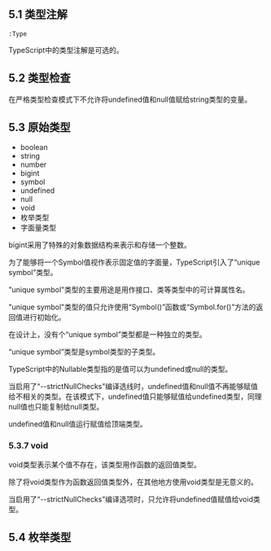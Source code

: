 ## 5.1 类型注解

`:Type`

TypeScript中的类型注解是可选的。

## 5.2 类型检查

在严格类型检查模式下不允许将undefined值和null值赋给string类型的变量。

## 5.3 原始类型

- boolean
- string
- number
- bigint
- symbol
- undefined
- null
- void
- 枚举类型
- 字面量类型

bigint采用了特殊的对象数据结构来表示和存储一个整数。

为了能够将一个Symbol值视作表示固定值的字面量，TypeScript引入了“unique symbol”类型。

"unique symbol"类型的主要用途是用作接口、类等类型中的可计算属性名。

"unique symbol"类型的值只允许使用“Symbol()”函数或“Symbol.for()”方法的返回值进行初始化。

在设计上，没有个“unique symbol”类型都是一种独立的类型。

“unique symbol”类型是symbol类型的子类型。



TypeScript中的Nullable类型指的是值可以为undefined或null的类型。

当启用了“--strictNullChecks”编译选线时，undefined值和null值不再能够赋值给不相关的类型。在该模式下，undefined值只能够赋值给undefined类型，同理null值也只能复制给null类型。



undefined值和null值运行赋值给顶端类型。

### 5.3.7 void

void类型表示某个值不存在，该类型用作函数的返回值类型。

除了将void类型作为函数返回值类型外，在其他地方使用void类型是无意义的。

当启用了“--strictNullChecks”编译选项时，只允许将undefined值赋值给void类型。

## 5.4 枚举类型

